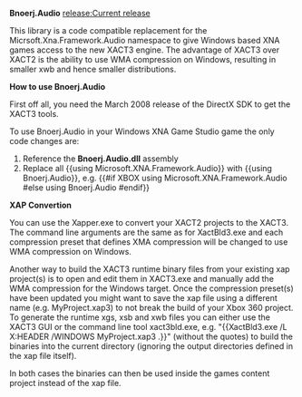 **Bnoerj.Audio** [release:Current release](12163)

This library is a code compatible replacement for the Micrsoft.Xna.Framework.Audio namespace to give Windows based XNA games access to the new XACT3 engine. The advantage of XACT3 over XACT2 is the ability to use WMA compression on Windows, resulting in smaller xwb and hence smaller distributions.

**How to use Bnoerj.Audio**

First off all, you need the March 2008 release of the DirectX SDK to get the XACT3 tools.

To use Bnoerj.Audio in your Windows XNA Game Studio game the only code changes are:

1. Reference the **Bnoerj.Audio.dll** assembly
2. Replace all {{using Microsoft.XNA.Framework.Audio}} with {{using Bnoerj.Audio}}, e.g.
{{#if XBOX
using Microsoft.XNA.Framework.Audio
#else
using Bnoerj.Audio
#endif}}

**XAP Convertion**

You can use the Xapper.exe to convert your XACT2 projects to the XACT3. The command line arguments are the same as for XactBld3.exe and each compression preset that defines XMA compression will be changed to use WMA compression on Windows.

Another way to build the XACT3 runtime binary files from your existing xap project(s) is to open and edit them in XACT3.exe and manually add the WMA compression for the Windows target. Once the compression preset(s) have been updated you might want to save the xap file using a different name (e.g. MyProject.xap3) to not break the build of your Xbox 360 project. To generate the runtime xgs, xsb and xwb files you can either use the XACT3 GUI or the command line tool xact3bld.exe, e.g. "{{XactBld3.exe /L X:HEADER /WINDOWS MyProject.xap3 .}}" (without the quotes) to build the binaries into the current directory (ignoring the output directories defined in the xap file itself).

In both cases the binaries can then be used inside the games content project instead of the xap file.